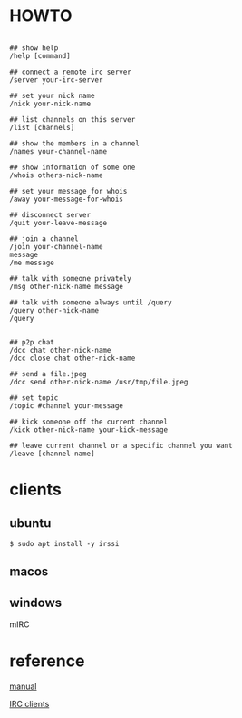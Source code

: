 # HOWTO

```shell

## show help 
/help [command]

## connect a remote irc server
/server your-irc-server

## set your nick name
/nick your-nick-name

## list channels on this server
/list [channels]

## show the members in a channel
/names your-channel-name

## show information of some one
/whois others-nick-name

## set your message for whois
/away your-message-for-whois

## disconnect server
/quit your-leave-message

## join a channel
/join your-channel-name
message
/me message

## talk with someone privately
/msg other-nick-name message

## talk with someone always until /query
/query other-nick-name
/query


## p2p chat
/dcc chat other-nick-name
/dcc close chat other-nick-name

## send a file.jpeg
/dcc send other-nick-name /usr/tmp/file.jpeg

## set topic 
/topic #channel your-message

## kick someone off the current channel
/kick other-nick-name your-kick-message

## leave current channel or a specific channel you want
/leave [channel-name]

```

# clients

## ubuntu

```shell
$ sudo apt install -y irssi
```

## macos



## windows

mIRC


# reference
[manual](http://www.irchelp.org/faq/irctutorial.html)

[IRC clients](http://www.irchelp.org/clients/)